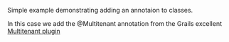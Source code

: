 Simple example demonstrating adding an annotaion to classes.

In this case we add the @Multitenant annotation from the Grails excellent [Multitenant plugin](http://www.grails.org/plugin/multi-tenant)
